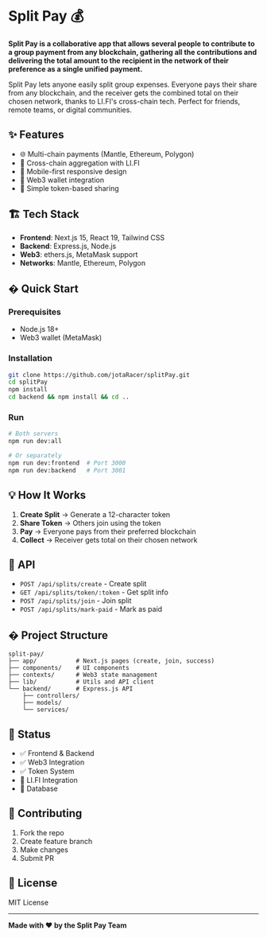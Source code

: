 # Split Pay 💰

**Split Pay is a collaborative app that allows several people to contribute to a group payment from any blockchain, gathering all the contributions and delivering the total amount to the recipient in the network of their preference as a single unified payment.**

Split Pay lets anyone easily split group expenses. Everyone pays their share from any blockchain, and the receiver gets the combined total on their chosen network, thanks to LI.FI's cross-chain tech. Perfect for friends, remote teams, or digital communities.

## ✨ Features

- 🌐 Multi-chain payments (Mantle, Ethereum, Polygon)
- 🔗 Cross-chain aggregation with LI.FI
- 📱 Mobile-first responsive design
- 🔐 Web3 wallet integration
- 🎫 Simple token-based sharing

## 🏗️ Tech Stack

- **Frontend**: Next.js 15, React 19, Tailwind CSS
- **Backend**: Express.js, Node.js
- **Web3**: ethers.js, MetaMask support
- **Networks**: Mantle, Ethereum, Polygon

## � Quick Start

### Prerequisites
- Node.js 18+
- Web3 wallet (MetaMask)

### Installation
```bash
git clone https://github.com/jotaRacer/splitPay.git
cd splitPay
npm install
cd backend && npm install && cd ..
```

### Run
```bash
# Both servers
npm run dev:all

# Or separately
npm run dev:frontend  # Port 3000
npm run dev:backend   # Port 3001
```

## 💡 How It Works

1. **Create Split** → Generate a 12-character token
2. **Share Token** → Others join using the token
3. **Pay** → Everyone pays from their preferred blockchain
4. **Collect** → Receiver gets total on their chosen network

## 🔧 API

- `POST /api/splits/create` - Create split
- `GET /api/splits/token/:token` - Get split info
- `POST /api/splits/join` - Join split
- `POST /api/splits/mark-paid` - Mark as paid

## � Project Structure

```
split-pay/
├── app/           # Next.js pages (create, join, success)
├── components/    # UI components
├── contexts/      # Web3 state management
├── lib/           # Utils and API client
└── backend/       # Express.js API
    ├── controllers/
    ├── models/
    └── services/
```

## 🚧 Status

- ✅ Frontend & Backend
- ✅ Web3 Integration  
- ✅ Token System
- 🔄 LI.FI Integration
- 🔄 Database

## 🤝 Contributing

1. Fork the repo
2. Create feature branch
3. Make changes
4. Submit PR

## 📄 License

MIT License

---

**Made with ❤️ by the Split Pay Team**
